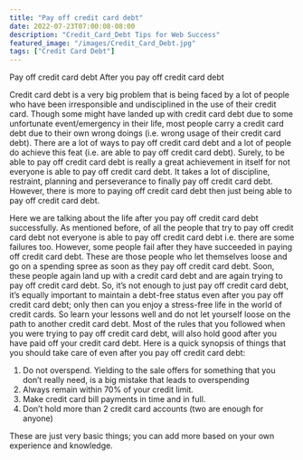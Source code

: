 ```yaml
---
title: "Pay off credit card debt"
date: 2022-07-23T07:00:08-08:00
description: "Credit_Card_Debt Tips for Web Success"
featured_image: "/images/Credit_Card_Debt.jpg"
tags: ["Credit Card Debt"]
---
```


Pay off credit card debt
After you pay off credit card debt

Credit card debt is a very big problem that is being faced by a lot of people who have been irresponsible and undisciplined in the use of their credit card. Though some might have landed up with credit card debt due to some unfortunate event/emergency in their life, most people carry a credit card debt due to their own wrong doings (i.e. wrong usage of their credit card debt). There are a lot of ways to pay off credit card debt and a lot of people do achieve this feat (i.e. are able to pay off credit card debt). Surely, to be able to pay off credit card debt is really a great achievement in itself for not everyone is able to pay off credit card debt. It takes a lot of discipline, restraint, planning and perseverance to finally pay off credit card debt. However, there is more to paying off credit card debt then just being able to pay off credit card debt. 

Here we are talking about the life after you pay off credit card debt successfully. As mentioned before, of all the people that try to pay off credit card debt not everyone is able to pay off credit card debt i.e. there are some failures too. However, some people fail after they have succeeded in paying off credit card debt. These are those people who let themselves loose and go on a spending spree as soon as they pay off credit card debt. Soon, these people again land up with a credit card debt and are again trying to pay off credit card debt. So, it’s not enough to just pay off credit card debt, it’s equally important to maintain a debt-free status even after you pay off credit card debt; only then can you enjoy a stress-free life in the world of credit cards. So learn your lessons well and do not let yourself loose on the path to another credit card debt. Most of the rules that you followed when you were trying to pay off credit card debt, will also hold good after you have paid off your credit card debt. Here is a quick synopsis of things that you should take care of even after you pay off credit card debt:
1)	Do not overspend. Yielding to the sale offers for something that you don’t really need, is a big mistake that leads to overspending
2)	Always remain within 70% of your credit limit.
3)	Make credit card bill payments in time and in full.
4)	Don’t hold more than 2 credit card accounts (two are enough for anyone)

These are just very basic things; you can add more based on your own experience and knowledge.

